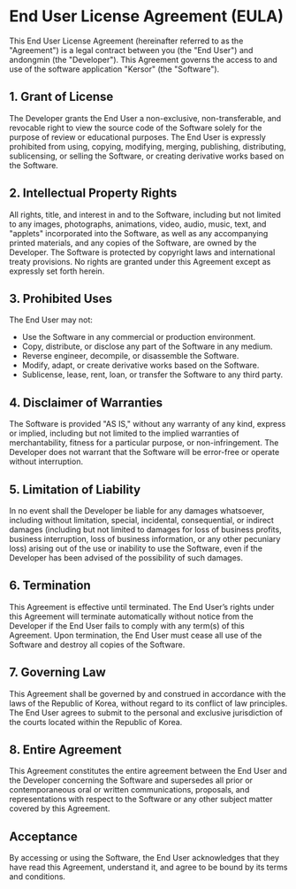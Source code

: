 # End User License Agreement (EULA)

This End User License Agreement (hereinafter referred to as the "Agreement") is a legal contract between you (the "End User") and andongmin (the "Developer"). This Agreement governs the access to and use of the software application "Kersor" (the "Software").

## 1. Grant of License
The Developer grants the End User a non-exclusive, non-transferable, and revocable right to view the source code of the Software solely for the purpose of review or educational purposes. The End User is expressly prohibited from using, copying, modifying, merging, publishing, distributing, sublicensing, or selling the Software, or creating derivative works based on the Software.

## 2. Intellectual Property Rights
All rights, title, and interest in and to the Software, including but not limited to any images, photographs, animations, video, audio, music, text, and "applets" incorporated into the Software, as well as any accompanying printed materials, and any copies of the Software, are owned by the Developer. The Software is protected by copyright laws and international treaty provisions. No rights are granted under this Agreement except as expressly set forth herein.

## 3. Prohibited Uses
The End User may not:
- Use the Software in any commercial or production environment.
- Copy, distribute, or disclose any part of the Software in any medium.
- Reverse engineer, decompile, or disassemble the Software.
- Modify, adapt, or create derivative works based on the Software.
- Sublicense, lease, rent, loan, or transfer the Software to any third party.

## 4. Disclaimer of Warranties
The Software is provided "AS IS," without any warranty of any kind, express or implied, including but not limited to the implied warranties of merchantability, fitness for a particular purpose, or non-infringement. The Developer does not warrant that the Software will be error-free or operate without interruption.

## 5. Limitation of Liability
In no event shall the Developer be liable for any damages whatsoever, including without limitation, special, incidental, consequential, or indirect damages (including but not limited to damages for loss of business profits, business interruption, loss of business information, or any other pecuniary loss) arising out of the use or inability to use the Software, even if the Developer has been advised of the possibility of such damages.

## 6. Termination
This Agreement is effective until terminated. The End User’s rights under this Agreement will terminate automatically without notice from the Developer if the End User fails to comply with any term(s) of this Agreement. Upon termination, the End User must cease all use of the Software and destroy all copies of the Software.

## 7. Governing Law
This Agreement shall be governed by and construed in accordance with the laws of the Republic of Korea, without regard to its conflict of law principles. The End User agrees to submit to the personal and exclusive jurisdiction of the courts located within the Republic of Korea.

## 8. Entire Agreement
This Agreement constitutes the entire agreement between the End User and the Developer concerning the Software and supersedes all prior or contemporaneous oral or written communications, proposals, and representations with respect to the Software or any other subject matter covered by this Agreement.

## Acceptance
By accessing or using the Software, the End User acknowledges that they have read this Agreement, understand it, and agree to be bound by its terms and conditions.
